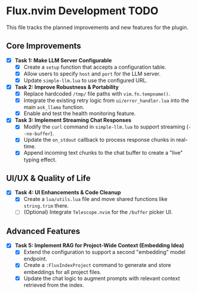 # Flux.nvim Development TODO

This file tracks the planned improvements and new features for the plugin.

## Core Improvements

- [x] **Task 1: Make LLM Server Configurable**
  - [x] Create a `setup` function that accepts a configuration table.
  - [x] Allow users to specify `host` and `port` for the LLM server.
  - [x] Update `simple-llm.lua` to use the configured URL.

- [x] **Task 2: Improve Robustness & Portability**
  - [x] Replace hardcoded `/tmp/` file paths with `vim.fn.tempname()`.
  - [x] Integrate the existing retry logic from `ui/error_handler.lua` into the main `ask_llama` function.
  - [x] Enable and test the health monitoring feature.

- [x] **Task 3: Implement Streaming Chat Responses**
  - [x] Modify the `curl` command in `simple-llm.lua` to support streaming (`--no-buffer`).
  - [x] Update the `on_stdout` callback to process response chunks in real-time.
  - [x] Append incoming text chunks to the chat buffer to create a "live" typing effect.

## UI/UX & Quality of Life

- [x] **Task 4: UI Enhancements & Code Cleanup**
  - [x] Create a `lua/utils.lua` file and move shared functions like `string.trim` there.
  - [ ] (Optional) Integrate `Telescope.nvim` for the `/buffer` picker UI.

## Advanced Features

- [x] **Task 5: Implement RAG for Project-Wide Context (Embedding Idea)**
  - [x] Extend the configuration to support a second "embedding" model endpoint.
  - [x] Create a `:FluxIndexProject` command to generate and store embeddings for all project files.
  - [x] Update the chat logic to augment prompts with relevant context retrieved from the index.

